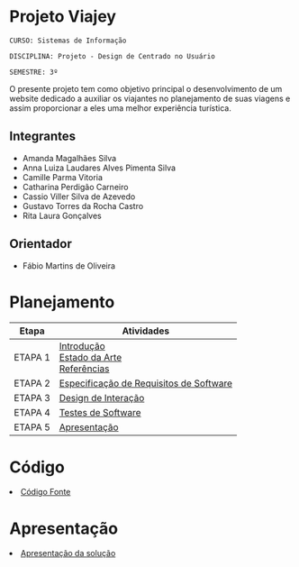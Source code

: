 # Projeto Viajey

`CURSO: Sistemas de Informação`

`DISCIPLINA: Projeto - Design de Centrado no Usuário`

`SEMESTRE: 3º`

O presente projeto tem como objetivo principal o desenvolvimento de um website dedicado a auxiliar os viajantes no planejamento de suas viagens e assim proporcionar a eles uma melhor experiência turística.

## Integrantes

* Amanda Magalhães Silva
* Anna Luiza Laudares Alves Pimenta Silva
* Camille Parma Vitoria
* Catharina Perdigão Carneiro
* Cassio Viller Silva de Azevedo
* Gustavo Torres da Rocha Castro
* Rita Laura Gonçalves

## Orientador

* Fábio Martins de Oliveira

# Planejamento

| Etapa         | Atividades |
|  :----:   | ----------- |
| ETAPA 1         |[Introdução](docs/introducao.md) <br> [Estado da Arte](docs/estado.md) <br> [Referências](docs/referencias.md) |
| ETAPA 2         |[Especificação de Requisitos de Software](docs/especificacao.md) |
| ETAPA 3         |[Design de Interação](docs/design.md) |
| ETAPA 4        |[Testes de Software](docs/testes.md) |
| ETAPA 5         | [Apresentação](docs/apresentacao.md) |


# Código

<li><a href="src/codigo.md"> Código Fonte</a></li>

# Apresentação

<li><a href="docs/apresentacao.md"> Apresentação da solução</a></li>
